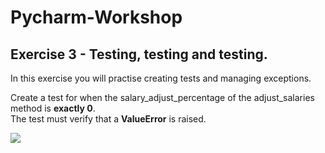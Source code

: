 # Pycharm-Workshop

## Exercise 3 - Testing, testing and testing.

In this exercise you will practise creating tests and managing exceptions.  

Create a test for when the salary_adjust_percentage of the adjust_salaries method is **exactly 0**.   
The test must verify that a **ValueError** is raised.

![](https://i.ytimg.com/vi/acwF1ubdENo/maxresdefault.jpg)

